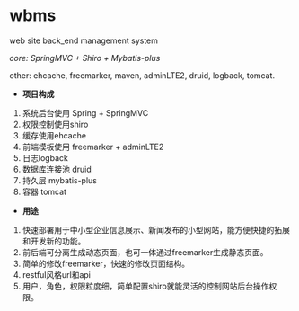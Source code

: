 # wbms
web site back_end management system

_core: SpringMVC + Shiro + Mybatis-plus_

other: ehcache, freemarker, maven, adminLTE2, druid, logback, tomcat.

-  **项目构成** 

1. 系统后台使用 Spring + SpringMVC
2. 权限控制使用shiro
3. 缓存使用ehcache
4. 前端模板使用 freemarker + adminLTE2
5. 日志logback
6. 数据库连接池 druid
7. 持久层 mybatis-plus
8. 容器 tomcat

- **用途**

1. 快速部署用于中小型企业信息展示、新闻发布的小型网站，能方便快捷的拓展和开发新的功能。
2. 前后端可分离生成动态页面，也可一体通过freemarker生成静态页面。
3. 简单的修改freemarker，快速的修改页面结构。
4. restful风格url和api
4. 用户，角色，权限粒度细，简单配置shiro就能灵活的控制网站后台操作权限。

